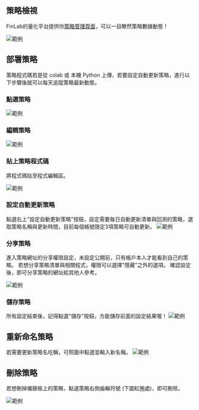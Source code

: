 ## 策略檢視

FinLab的量化平台提供你[策略管理頁面](https://ai.finlab.tw/strategies?tab=%E6%88%91%E7%9A%84%E7%AD%96%E7%95%A5)，可以一目瞭然策略數據動態！

![範例](img/strategy_dashboard/dashboard.png)

## 部署策略
策略程式碼若是從 colab 或 本機 Python 上傳，若要設定自動更新策略，進行以下步驟後就可以每天追蹤策略最新動態。

### 點選策略
![範例](img/strategy_dashboard/click_strategy.png)
### 編輯策略
![範例](img/strategy_dashboard/edit.png)
### 貼上策略程式碼
將程式碼貼至程式編輯區。

![範例](img/strategy_dashboard/paste_code.png)
### 設定自動更新策略
點選右上"設定自動更新策略"按鈕，設定需要每日自動更新清單與回測的策略，選取策略名稱與更新時間，目前每個帳號限定3項策略可自動更新。
![範例](img/strategy_dashboard/set_auto_update.png)

### 分享策略
進入策略網址的分享權限設定，未設定公開前，只有帳戶本人才能看到自己的策略。
若想分享策略清單與相關程式，權限可以選擇"隱藏"之外的選項。
確認設定後，即可分享策略的網址給其他人參考。

![範例](img/strategy_dashboard/share_control.png)

### 儲存策略
所有設定結束後，記得點選"儲存"按鈕，方能儲存前面的設定結果喔！
![範例](img/strategy_dashboard/save.png)

## 重新命名策略
若需要更新策略名吃稱，可照圖中點選並輸入新名稱。
![範例](img/strategy_dashboard/rename.png)

## 刪除策略
若想刪掉儀錶板上的策略，點選策略右側齒輪符號 (下圖紅圈處)，即可刪除。

![範例](img/strategy_dashboard/delete.png)